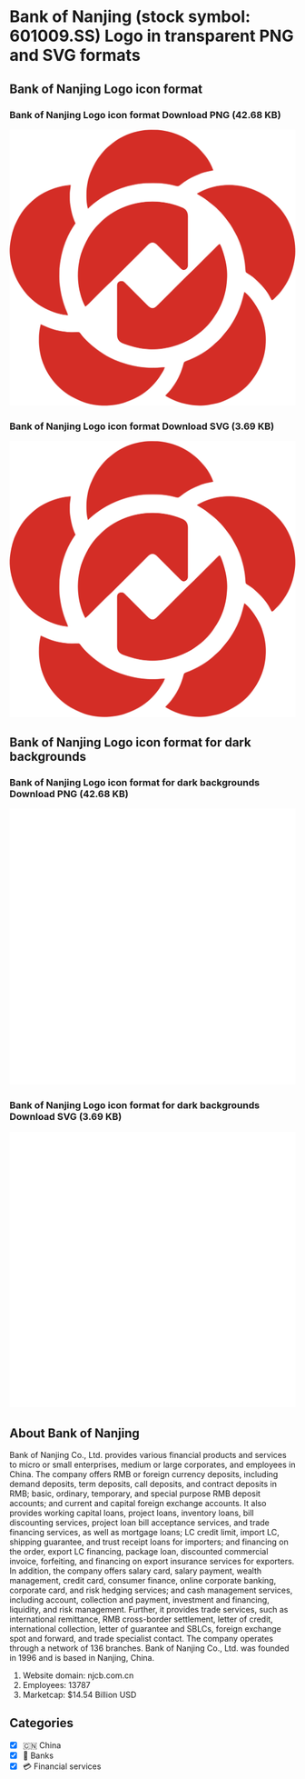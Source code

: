 # Bank of Nanjing (stock symbol: 601009.SS) Logo in transparent PNG and SVG formats

## Bank of Nanjing Logo icon format

### Bank of Nanjing Logo icon format Download PNG (42.68 KB)

![Bank of Nanjing Logo icon format Download PNG (42.68 KB)](/img/orig/601009.SS-da2a1fab.png)

### Bank of Nanjing Logo icon format Download SVG (3.69 KB)

![Bank of Nanjing Logo icon format Download SVG (3.69 KB)](/img/orig/601009.SS-a513017f.svg)

## Bank of Nanjing Logo icon format for dark backgrounds

### Bank of Nanjing Logo icon format for dark backgrounds Download PNG (42.68 KB)

![Bank of Nanjing Logo icon format for dark backgrounds Download PNG (42.68 KB)](/img/orig/601009.SS.D-73d9007a.png)

### Bank of Nanjing Logo icon format for dark backgrounds Download SVG (3.69 KB)

![Bank of Nanjing Logo icon format for dark backgrounds Download SVG (3.69 KB)](/img/orig/601009.SS.D-8677bd31.svg)

## About Bank of Nanjing

Bank of Nanjing Co., Ltd. provides various financial products and services to micro or small enterprises, medium or large corporates, and employees in China. The company offers RMB or foreign currency deposits, including demand deposits, term deposits, call deposits, and contract deposits in RMB; basic, ordinary, temporary, and special purpose RMB deposit accounts; and current and capital foreign exchange accounts. It also provides working capital loans, project loans, inventory loans, bill discounting services, project loan bill acceptance services, and trade financing services, as well as mortgage loans; LC credit limit, import LC, shipping guarantee, and trust receipt loans for importers; and financing on the order, export LC financing, package loan, discounted commercial invoice, forfeiting, and financing on export insurance services for exporters. In addition, the company offers salary card, salary payment, wealth management, credit card, consumer finance, online corporate banking, corporate card, and risk hedging services; and cash management services, including account, collection and payment, investment and financing, liquidity, and risk management. Further, it provides trade services, such as international remittance, RMB cross-border settlement, letter of credit, international collection, letter of guarantee and SBLCs, foreign exchange spot and forward, and trade specialist contact. The company operates through a network of 136 branches. Bank of Nanjing Co., Ltd. was founded in 1996 and is based in Nanjing, China.

1. Website domain: njcb.com.cn
2. Employees: 13787
3. Marketcap: $14.54 Billion USD


## Categories
- [x] 🇨🇳 China
- [x] 🏦 Banks
- [x] 💳 Financial services
